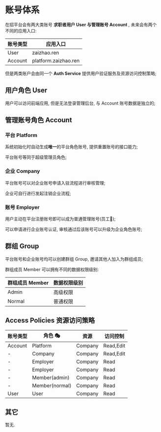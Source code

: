 # 账号体系 

在招平台会有两大类账号 **求职者用户 User 与管理账号 Account** , 未来会有两个不同的应用入口:

| 账号类型 | 应用入口 |
|----------|----------|
| User     | zaizhao.ren |
| Account  | platform.zaizhao.ren |

但是两类账户会由同一个 **Auth Service** 提供用户验证服务及资源访问控制策略;

## 用户角色 User

用户可以访问前端应用, 但是无法登录管理后台, 与 Account 账号数据是独立的;

## 管理账号角色 Account

### 平台 Platform

系统初始化时自动生成**唯一**的平台角色账号, 提供重置账号的接口能力; 

平台账号等同于超级管理员角色;

### 企业 Company

平台账号可以对企业账号申请入驻流程进行审核管理;

企业可自行进行发起注销企业流程;

### 账号 Employer

用户主动在平台注册账号即可以成为普通管理账号(员工👋);

可以申请进行企业账号认证, 审核通过后该账号可以升级为企业角色账号;

## 群组 Group

平台账号和企业账号均可以创建群组 Group, 邀请其他人加入为群组成员;

群组成员 Member 可以拥有不同的数据权限级别:

| 群组成员 Member | 数据权限级别 |
|-----------------|--------------|
| Admin           | 高级权限      |
| Normal          | 普通权限      |

## Access Policies 资源访问策略

| 账号类型 | 角色 🎭 | 资源  | 访问控制 |
|---------|--------|------|---------|
| Account | Platform  |  Company  |  Read,Edit |
| - | Company  |  Company  |  Read,Edit |
| - | Employer  |  Company  |  Read |
| - | Employer  |  Company  |  Read |
| - | Member(admin)  |  Company  |  Read |
| - | Member(normal)  |  Company  |  Read |
| User |    User   |  Company   |  Read  |


## 其它

暂无.
